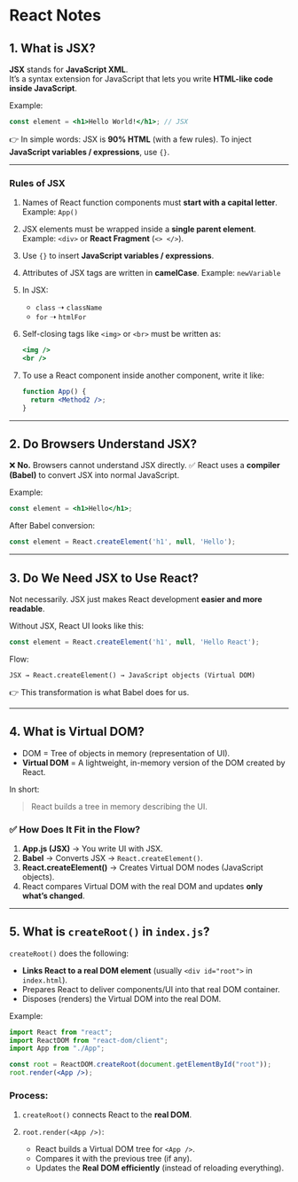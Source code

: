 # React Notes

## 1. What is JSX?
**JSX** stands for **JavaScript XML**.  
It’s a syntax extension for JavaScript that lets you write **HTML-like code inside JavaScript**.

Example:
```jsx
const element = <h1>Hello World!</h1>; // JSX
````

👉 In simple words: JSX is **90% HTML** (with a few rules).
To inject **JavaScript variables / expressions**, use `{}`.

---

### Rules of JSX

1. Names of React function components must **start with a capital letter**.
   Example: `App()`
2. JSX elements must be wrapped inside a **single parent element**.
   Example: `<div>` or **React Fragment** (`<> </>`).
3. Use `{}` to insert **JavaScript variables / expressions**.
4. Attributes of JSX tags are written in **camelCase**.
   Example: `newVariable`
5. In JSX:

   * `class` ➝ `className`
   * `for` ➝ `htmlFor`
6. Self-closing tags like `<img>` or `<br>` must be written as:

   ```jsx
   <img />
   <br />
   ```
7. To use a React component inside another component, write it like:

   ```jsx
   function App() {
     return <Method2 />;
   }
   ```

---

## 2. Do Browsers Understand JSX?

❌ **No.** Browsers cannot understand JSX directly.
✅ React uses a **compiler (Babel)** to convert JSX into normal JavaScript.

Example:

```jsx
const element = <h1>Hello</h1>;
```

After Babel conversion:

```js
const element = React.createElement('h1', null, 'Hello');
```

---

## 3. Do We Need JSX to Use React?

Not necessarily. JSX just makes React development **easier and more readable**.

Without JSX, React UI looks like this:

```js
const element = React.createElement('h1', null, 'Hello React');
```

Flow:

```
JSX → React.createElement() → JavaScript objects (Virtual DOM)
```

👉 This transformation is what Babel does for us.

---

## 4. What is Virtual DOM?

* DOM = Tree of objects in memory (representation of UI).
* **Virtual DOM** = A lightweight, in-memory version of the DOM created by React.

In short:

> React builds a tree in memory describing the UI.

### ✅ How Does It Fit in the Flow?

1. **App.js (JSX)** → You write UI with JSX.
2. **Babel** → Converts JSX → `React.createElement()`.
3. **React.createElement()** → Creates Virtual DOM nodes (JavaScript objects).
4. React compares Virtual DOM with the real DOM and updates **only what’s changed**.

---

## 5. What is `createRoot()` in `index.js`?

`createRoot()` does the following:

* **Links React to a real DOM element** (usually `<div id="root">` in `index.html`).
* Prepares React to deliver components/UI into that real DOM container.
* Disposes (renders) the Virtual DOM into the real DOM.

Example:

```jsx
import React from "react";
import ReactDOM from "react-dom/client";
import App from "./App";

const root = ReactDOM.createRoot(document.getElementById("root"));
root.render(<App />);
```

### Process:

1. `createRoot()` connects React to the **real DOM**.
2. `root.render(<App />)`:

   * React builds a Virtual DOM tree for `<App />`.
   * Compares it with the previous tree (if any).
   * Updates the **Real DOM efficiently** (instead of reloading everything).





